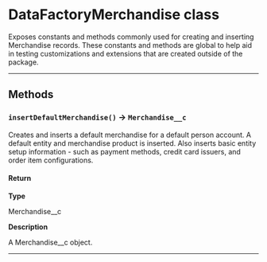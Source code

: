 # DataFactoryMerchandise class

Exposes constants and methods commonly used for creating and inserting Merchandise records. These constants and methods are global to help aid in testing customizations and extensions that are created outside of the package.

---
## Methods
### `insertDefaultMerchandise()` → `Merchandise__c`

Creates and inserts a default merchandise for a default person account. A default entity and merchandise product is inserted. Also inserts basic entity setup information - such as payment methods, credit card issuers, and order item configurations.

#### Return

**Type**

Merchandise__c

**Description**

A Merchandise__c object.

---
